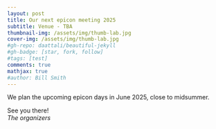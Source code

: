 ```yaml
---
layout: post
title: Our next epicon meeting 2025
subtitle: Venue - TBA
thumbnail-img: /assets/img/thumb-lab.jpg
cover-img: /assets/img/thumb-lab.jpg
#gh-repo: daattali/beautiful-jekyll
#gh-badge: [star, fork, follow]
#tags: [test]
comments: true
mathjax: true
#author: Bill Smith
---
```


We plan the upcoming epicon days in June 2025, close to midsummer. 

See you there!<br>
*The organizers* 

